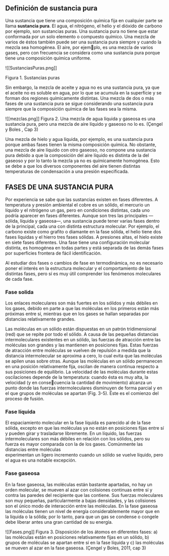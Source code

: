 
## Definición de sustancia pura

Una sustancia que tiene una composición química fija en cualquier parte se llama **sustancia pura**. El agua, el nitrógeno, el helio y el dióxido de carbono por ejemplo, son sustancias puras.
 Una sustancia pura no tiene que estar conformada por un solo elemento o compuesto químico. Una mezcla de varios de éstos también puede ser una sustancia pura siempre y cuando la mezcla sea homogénea. El aire, por ejem￾plo, es una mezcla de varios gases, pero con frecuencia se considera como una sustancia pura porque tiene una composición química uniforme.
 
  ![[SustanciasPuras.png]]
  
  Figura 1. Sustancias puras
  
   Sin embargo, la mezcla de aceite y agua no es una sustancia pura, ya que el aceite no es soluble en agua, por lo que se acumula en la superficie y se forman dos regiones químicamente distintas.
 Una mezcla de dos o más fases de una sustancia pura se sigue considerando una sustancia pura siempre que la composición química de las fases sea la misma.
 
  ![[mezclas.png]]
  Figura 2. Una mezcla de agua líquida y gaseosa es una sustancia pura, pero una mezcla de 
aire líquido y gaseoso no lo es. (Çengel y Boles , Cap 3)
  
   Una mezcla de hielo y agua líquida, por ejemplo, es una sustancia pura porque ambas fases tienen la misma composición química. No obstante, una mezcla de aire líquido con otro gaseoso, no compone una sustancia pura debido a que la composición del aire líquido es distinta de la del gaseoso y por lo tanto la mezcla ya no es químicamente homogénea. Esto se 
debe a que los diversos componentes del aire tienen distintas temperaturas de condensación a una presión especificada.

## FASES DE UNA SUSTANCIA PURA

Por experiencia se sabe que las sustancias existen en fases diferentes. A temperatura y presión ambiental el cobre es un sólido, el mercurio un líquido y el nitrógeno un gas, pero en condiciones distintas, cada uno podría aparecer en fases diferentes. Aunque son tres las principales —sólida, líquida y gaseosa—, una sustancia puede tener varias fases dentro de la principal, cada una con 
distinta estructura molecular. Por ejemplo, el carbono existe como grafito o diamante en la fase sólida, el helio tiene dos fases líquidas y el hierro tres fases sólidas. A presiones altas, el hielo existe en siete fases diferentes. Una fase tiene una configuración molecular distinta, es homogénea en todas partes y está separada de las demás fases por superficies frontera de fácil identificación. 

 Al estudiar dos fases o cambios de fase en termodinámica, no es necesario poner el interés en la estructura molecular y el comportamiento de las distintas fases, pero sí es muy útil comprender los fenómenos moleculares de cada fase. 

### Fase solida 
 Los enlaces moleculares son más fuertes en los sólidos y más débiles en los gases, debido en parte a que las moléculas en los primeros están más próximas entre sí, mientras que en los gases se hallan separadas por distancias relativamente grandes.
 
 Las moléculas en un sólido están dispuestas en un patrón tridimensional (red) que se repite por todo el sólido. A causa de las pequeñas distancias intermoleculares existentes en un sólido, las fuerzas de atracción entre las moléculas son grandes y las mantienen en posiciones fijas. Estas 
fuerzas de atracción entre moléculas se vuelven de repulsión a medida que la distancia intermolecular se aproxima a cero, lo cual evita que las moléculas se apilen unas sobre otras. Aunque las moléculas en un sólido permanecen en una posición relativamente fija, oscilan de manera continua respecto a sus posiciones de equilibrio. La velocidad de las moléculas durante estas oscilaciones depende de la temperatura: cuando ésta es muy alta, la velocidad (y en conse￾cuencia la cantidad de movimiento) alcanza un punto donde las fuerzas intermoleculares disminuyen de forma parcial y en el que grupos de moléculas se apartan (Fig. 3-5). Éste es el comienzo del proceso de fusión.

### Fase líquida
 El espaciamiento molecular en la fase líquida es parecido al de la fase sólida, excepto en que las moléculas ya no están en posiciones fijas entre sí y pueden girar y trasladarse libremente. En un líquido, las fuerzas intermoleculares son más débiles en relación con los sólidos, pero su fuerza es mayor comparada con la de los gases. Comúnmente las distancias entre moléculas  
experimentan un ligero incremento cuando un sólido se vuelve líquido, pero el agua es una notable excepción.

### Fase gaseosa
 
 En la fase gaseosa, las moléculas están bastante apartadas, no hay un orden molecular, se mueven al azar con colisiones continuas entre sí y contra las paredes del recipiente que las contiene. Sus fuerzas moleculares son muy pequeñas, particularmente a bajas densidades, y las colisiones son el único modo de interacción entre las moléculas. En la fase gaseosa las moléculas 
tienen un nivel de energía considerablemente mayor que en la líquida o la sólida; por lo tanto, para que un gas se condense o congele debe liberar antes una gran cantidad de su energía.

![[Fases.png]]
Figura 3. Disposición de los átomos en diferentes fases: a) las moléculas están en posiciones relativamente  fijas en un sólido, b) grupos de moléculas se apartan entre sí en la fase líquida y c) las moléculas se mueven al azar en la fase gaseosa. (Çengel y Boles, 2011, cap 3)
